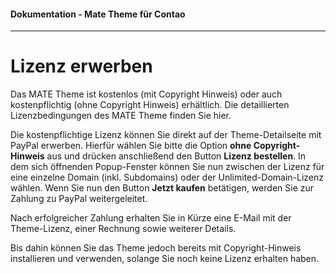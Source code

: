 #### Dokumentation - Mate Theme für Contao

---

# Lizenz erwerben

Das MATE Theme ist kostenlos \(mit Copyright Hinweis\) oder auch kostenpflichtig \(ohne Copyright Hinweis\) erhältlich. Die detaillierten Lizenzbedingungen des MATE Theme finden Sie hier.

Die kostenpflichtige Lizenz können Sie direkt auf der Theme-Detailseite mit PayPal erwerben. Hierfür wählen Sie bitte die Option **ohne Copyright-Hinweis** aus und drücken anschließend den Button **Lizenz bestellen**. In dem sich öffnenden Popup-Fenster können Sie nun zwischen der Lizenz für eine einzelne Domain \(inkl. Subdomains\) oder der Unlimited-Domain-Lizenz wählen. Wenn Sie nun den Button **Jetzt kaufen** betätigen, werden Sie zur Zahlung zu PayPal weitergeleitet.

Nach erfolgreicher Zahlung erhalten Sie in Kürze eine E-Mail mit der Theme-Lizenz, einer Rechnung sowie weiterer Details. 

Bis dahin können Sie das Theme jedoch bereits mit Copyright-Hinweis installieren und verwenden, solange Sie noch keine Lizenz erhalten haben.

